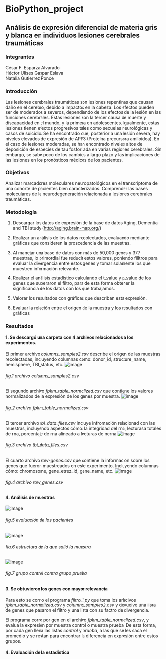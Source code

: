 # BioPython_project
## Análisis de expresión diferencial de materia gris y blanca en individuos lesiones cerebrales traumáticas
### **Integrantes**
César F. Esparza Alvarado  
Héctor Ulises Gaspar Eslava  
Natalia Gutierrez Ponce  

### **Introducción**  
Las lesiones cerebrales traumáticas son lesiones repentinas que causan daño en el cerebro, debido a impactos en la cabeza. Los efectos pueden ser de moderados a severos, dependiendo de los efectos de la lesión en las funciones cerebrales. Estas lesiones son la tercer causa de muerte y discapacidad en el mundo, y la primera en adolescentes. Igualmente, estas lesiones tienen efectos progresivos tales como secuelas neurológicas y casos de suicidio. 
Se ha encontrado que, posterior a una lesión severa, hay niveles elevados de expresión de APP3 (Proteína precursora amiloidea). En el caso de lesiones moderadas, se han encontrado niveles altos de deposición de especies de tau fosforilada en varias regiones cerebrales. Sin embargo, se sabe poco de los cambios a largo plazo y las implicaciones de las lesiones en los pronósticos médicos de los pacientes.   

### **Objetivos**
Analizar marcadores moleculares neuropatológicos en el transcriptoma de una cohorte de pacientes bien caracterizados. 
Comprender las bases moleculares de la neurodegeneración relacionada a lesiones cerebrales traumáticas. 

### **Metodología**  

1. Descargar los datos de expresión de la base de datos Aging, Dementia and TBI study (http://aging.brain-map.org/) 

2. Realizar un análisis de los datos recolectados, evaluando mediante gráficas que consideren la proscedencia de las muestras. 
   
2. Al manejar una base de datos con más de 50,000 genes y 377 muestras, lo primordial fue reducir estos valores, poniendo filltros para evaluar la divergencia entre estos genes y tomar solamente los que muestren información relevante. 
 
3. Realizar el análisis estadístico calculando el t_value y p_value de los genes que superaron el filtro, para de esta forma obtener la significancia de los datos con los que trabajamos.

4. Valorar los resultados con gráficas que describan esta expresión.

5. Evaluar la relación entre el origen de la muestra y los resultados con gráficas

### **Resultados**

#### 1. Se descargó una carpeta con 4 archivos relacionados a los experimentos.  
El primer archivo *columns_samples2.csv* describe el origen de las muestras recolectadas, incluyendo columnas cómo: donor_id, structure_name, hemisphere, TBI_status, etc. 
![image](https://user-images.githubusercontent.com/100377746/206722981-03db4b38-51ec-49f1-9424-4a502f594678.png)
###### *fig.1 archivo columns_samples2.csv*

El segundo archivo *fpkm_table_normalized.csv* que contiene los valores normalizados de la expresión de los genes por muestra. 
![image](https://user-images.githubusercontent.com/100377746/206724870-11e8ff0e-44cf-40a3-9f49-28f968283ed7.png)
###### *fig.2 archivo fpkm_table_normalized.csv*

El tercer archivo *tbi_data_files.csv* incluye infromación relacionad con las muestras, incluyendo aspectos cómo: la integridad del rna, lecturasa totales de rna, porcentaje de rna alineado a lecturas de ncrna
![image](https://user-images.githubusercontent.com/100377746/206733039-3e2dc242-118e-40a5-90b1-289d2cbe791e.png)
###### *fig.3 archivo tbi_data_files.csv*  

El cuarto archivo *row-genes.csv* que contiene la informacion sobre los genes que fueron muestreados en este experimento. Incluyendo columnas cómo: chromosome, gene_etrez_id, gene_name, etc.
![image](https://user-images.githubusercontent.com/100377746/206734079-165f426b-1708-455f-80c1-ac45ee53de55.png)
###### *fig.4 archivo row_genes.csv*

#### 4. Análisis de muestras
![image](https://user-images.githubusercontent.com/100377746/206742359-c152c1a5-25f3-4b91-b486-8113a89b3a0b.png)
###### *fig.5 evaluación de los pacientes* 

![image](https://user-images.githubusercontent.com/100377746/206748587-8c773925-71ea-4957-a8f8-2b478c9fcbcd.png)
###### *fig.6 estructura de la que salió la muestra*

![image](https://user-images.githubusercontent.com/100377746/206748717-f6e01096-40be-4aaf-956e-317996e29e2d.png)
###### *fig.7 grupo control contra grupo prueba*

#### 3. Se obtuvieron los genes con mayor relevancia 
Para esto se corrio el programa *filtro_1.py* que toma los arhcivos *fpkm_table_normalized.csv* y *columns_samples2.csv* y devuelve una lista de genes que pasaron el filtro y una lista con su factro de divergencia. 

El programa corre por gen en el archivo *fpkm_table_normalized.csv*, y evalua la expresión por muestra control o muestra prueba. De esta forma, por cada gen llena las listas *control* y *prueba*, a las que se les saca el promedio y se restan para encontrar la diferencia en expresión entre estos grupos. 



#### 4. Evaluación de la estadística 


